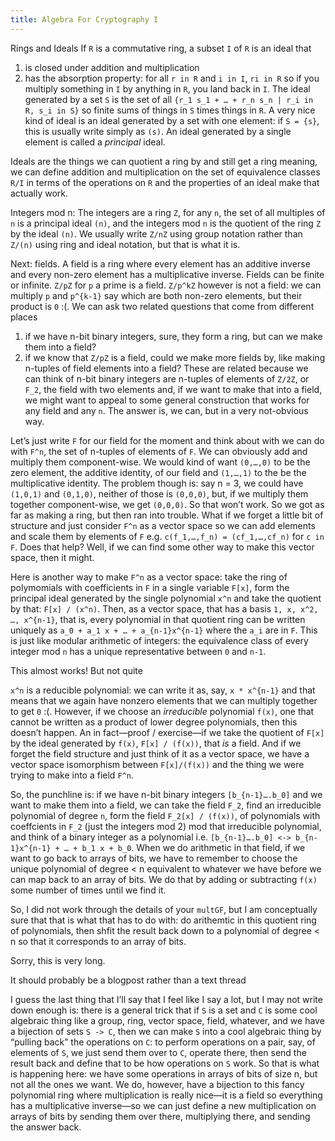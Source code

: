 ```yaml
---
title: Algebra For Cryptography I
---
```


Rings and Ideals
If `R` is a commutative ring, a subset `I` of `R` is an ideal that
1. is closed under addition and multiplication
2. ⁠has the absorption property: for all `r in R` and `i in I`, `ri in R` so if you multiply something in `I` by anything in `R`, you land back in `I`.
The ideal generated by a set `S` is the set of all `{r_1 s_1 + … + r_n s_n | r_i in R, s_i in S}` so finite sums of things in `S` times things in `R`.
A very nice kind of ideal is an ideal generated by a set with one element: if `S = {s}`, this is usually write  simply as `(s)`. An ideal generated by a single element is called a _principal_ ideal.

Ideals are the things we can quotient a ring by and still get a ring meaning, we can define addition and multiplication on the set of equivalence classes `R/I` in terms of the operations on `R` and the properties of an ideal make that actually work.

Integers mod n:
The integers are a ring `Z`, for any `n`, the set of all multiples of `n` is a principal ideal `(n)`, and the integers mod `n` is the quotient of the ring `Z` by the ideal `(n)`. We usually write `Z/nZ` using group notation rather than `Z/(n)` using ring and ideal notation, but that is what it is.

Next: fields. A field is a ring where every element has an additive inverse and every non-zero element has a multiplicative inverse. Fields can be finite or infinite. `Z/pZ` for `p` a prime is a field. `Z/p^kZ` however is not a field: we can multiply `p` and `p^{k-1}` say which are both non-zero elements, but their product is `0` :(.
We can ask two related questions that come from different places
1. if we have n-bit binary integers, sure, they form a ring, but can we make them into a field?
2. ⁠if we know that `Z/pZ` is a field, could we make more fields by, like making n-tuples of field elements into a field?
These are related because we can think of n-bit binary integers are n-tuples of elements of `Z/2Z`, or `F_2`, the field with two elements and, if we want to make that into a field, we might want to appeal to some general construction that works for any field and any `n`.
The answer is, we can, but in a very not-obvious way.

Let’s just write `F` for our field for the moment and think about with we can do with `F^n`, the set of n-tuples of elements of `F`. We can obviously add and multiply them component-wise. We would kind of want `(0,…,0)` to be the zero element, the additive identity, of our field and `(1,…,1)` to the be the multiplicative identity. The problem though is: say n = 3, we could have `(1,0,1)` and `(0,1,0)`, neither of those is `(0,0,0)`, but, if we multiply them together component-wise, we get `(0,0,0)`.  So that won’t work. So we got as far as making a ring, but then ran into trouble. What if we forget a little bit of structure and just consider `F^n` as a vector space so we can add elements and scale them by elements of `F` e.g. `c(f_1,…,f_n) = (cf_1,…,cf_n)` for `c in F`. Does that help? Well, if we can find some other way to make this vector space, then it might.

Here is another way to make `F^n` as a vector space: take the ring of polymomials with coefficients in `F` in a single variable `F[x]`, form the principal ideal generated by the single polynomial `x^n` and take the quotient by that: `F[x] / (x^n)`. Then, as a vector space, that has a basis `1, x, x^2, …, x^{n-1}`, that is, every polynomial in that quotient ring can be written uniquely as `a_0 + a_1 x + … + a_{n-1}x^{n-1}` where the `a_i` are in `F`. This is just like modular arithmetic of integers: the equivalence class of every integer mod `n` has a unique representative between `0` and `n-1`.

This almost works!
But not quite

`x^n` is a reducible polynomial: we can write it as, say, `x * x^{n-1}` and that means that we again have nonzero elements that we can multiply together to get `0` :(. However, if we choose an _irreducible_ polynomial `f(x)`, one that cannot be written as a product of lower degree polynomials, then this doesn’t happen. An in fact—proof / exercise—if we take the quotient of `F[x]` by the ideal generated by `f(x)`, `F[x] / (f(x))`, that _is_ a field. And if we forget the field structure and just think of it as a vector space, we have a vector space isomorphism between `F[x]/(f(x))` and the thing we were trying to make into a field `F^n`.

So, the punchline is: if we have n-bit binary integers `[b_{n-1}….b_0]` and we want to make them into a field, we can take the field `F_2`, find an irreducible polynomial of degree `n`, form the field `F_2[x] / (f(x))`, of polynomials with coeffcients in `F_2` (just the integers mod 2) mod that irreducible polynomial, and think of a binary integer as a polynomial i.e. `[b_{n-1}….b_0] <-> b_{n-1}x^{n-1} + … + b_1 x + b_0`. When we do arithmetic in that field, if we want to go back to arrays of bits, we have to remember to choose the unique polynomial of degree < n equivalent to whatever we have before we can map back to an array of bits. We do that by adding or subtracting `f(x)` some number of times until we find it.

So, I did not work through the details of your `multGF`, but I am conceptually sure that that is what that has to do with: do arithemtic in this quotient ring of polynomials, then shfit the result back down to a polynomial of degree < n so that it corresponds to an array of bits.

Sorry, this is very long.

It should probably be a blogpost rather than a text thread

I guess the last thing that I’ll say that I feel like I say a lot, but I may not write down enough is: there is a general trick that if `S` is a set and `C` is some cool algebraic thing like a group, ring, vector space, field, whatever, and we have a bijection of sets `S -> C`, then we can make `S` into a cool algebraic thing by “pulling back” the operations on `C`: to perform operations on a pair, say, of elements of `S`, we just send them over to `C`, operate there, then send the result back and define that to be how operations on `S` work. So that is what is happening here: we have some operations in arrays of bits of size n, but not all the ones we want. We do, however, have a bijection to this fancy polynomial ring where multiplication is really nice—it is a field so everything has a multiplicative inverse—so we can just define a new multiplication on arrays of bits by sending them over there, multiplying there, and sending the answer back.


